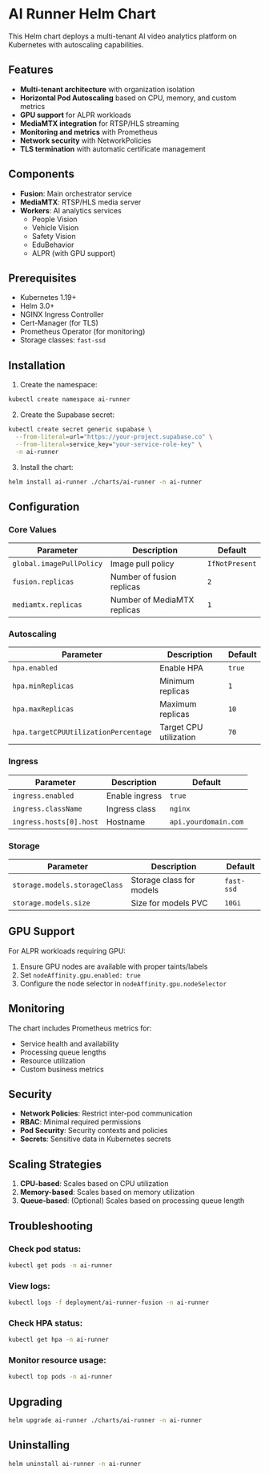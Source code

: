 # AI Runner Helm Chart

This Helm chart deploys a multi-tenant AI video analytics platform on Kubernetes with autoscaling capabilities.

## Features

- **Multi-tenant architecture** with organization isolation
- **Horizontal Pod Autoscaling** based on CPU, memory, and custom metrics
- **GPU support** for ALPR workloads
- **MediaMTX integration** for RTSP/HLS streaming
- **Monitoring and metrics** with Prometheus
- **Network security** with NetworkPolicies
- **TLS termination** with automatic certificate management

## Components

- **Fusion**: Main orchestrator service
- **MediaMTX**: RTSP/HLS media server
- **Workers**: AI analytics services
  - People Vision
  - Vehicle Vision
  - Safety Vision
  - EduBehavior
  - ALPR (with GPU support)

## Prerequisites

- Kubernetes 1.19+
- Helm 3.0+
- NGINX Ingress Controller
- Cert-Manager (for TLS)
- Prometheus Operator (for monitoring)
- Storage classes: `fast-ssd`

## Installation

1. Create the namespace:
```bash
kubectl create namespace ai-runner
```

2. Create the Supabase secret:
```bash
kubectl create secret generic supabase \
  --from-literal=url="https://your-project.supabase.co" \
  --from-literal=service_key="your-service-role-key" \
  -n ai-runner
```

3. Install the chart:
```bash
helm install ai-runner ./charts/ai-runner -n ai-runner
```

## Configuration

### Core Values

| Parameter | Description | Default |
|-----------|-------------|---------|
| `global.imagePullPolicy` | Image pull policy | `IfNotPresent` |
| `fusion.replicas` | Number of fusion replicas | `2` |
| `mediamtx.replicas` | Number of MediaMTX replicas | `1` |

### Autoscaling

| Parameter | Description | Default |
|-----------|-------------|---------|
| `hpa.enabled` | Enable HPA | `true` |
| `hpa.minReplicas` | Minimum replicas | `1` |
| `hpa.maxReplicas` | Maximum replicas | `10` |
| `hpa.targetCPUUtilizationPercentage` | Target CPU utilization | `70` |

### Ingress

| Parameter | Description | Default |
|-----------|-------------|---------|
| `ingress.enabled` | Enable ingress | `true` |
| `ingress.className` | Ingress class | `nginx` |
| `ingress.hosts[0].host` | Hostname | `api.yourdomain.com` |

### Storage

| Parameter | Description | Default |
|-----------|-------------|---------|
| `storage.models.storageClass` | Storage class for models | `fast-ssd` |
| `storage.models.size` | Size for models PVC | `10Gi` |

## GPU Support

For ALPR workloads requiring GPU:

1. Ensure GPU nodes are available with proper taints/labels
2. Set `nodeAffinity.gpu.enabled: true`
3. Configure the node selector in `nodeAffinity.gpu.nodeSelector`

## Monitoring

The chart includes Prometheus metrics for:
- Service health and availability
- Processing queue lengths
- Resource utilization
- Custom business metrics

## Security

- **Network Policies**: Restrict inter-pod communication
- **RBAC**: Minimal required permissions
- **Pod Security**: Security contexts and policies
- **Secrets**: Sensitive data in Kubernetes secrets

## Scaling Strategies

1. **CPU-based**: Scales based on CPU utilization
2. **Memory-based**: Scales based on memory utilization  
3. **Queue-based**: (Optional) Scales based on processing queue length

## Troubleshooting

### Check pod status:
```bash
kubectl get pods -n ai-runner
```

### View logs:
```bash
kubectl logs -f deployment/ai-runner-fusion -n ai-runner
```

### Check HPA status:
```bash
kubectl get hpa -n ai-runner
```

### Monitor resource usage:
```bash
kubectl top pods -n ai-runner
```

## Upgrading

```bash
helm upgrade ai-runner ./charts/ai-runner -n ai-runner
```

## Uninstalling

```bash
helm uninstall ai-runner -n ai-runner
```